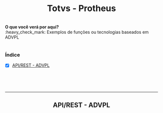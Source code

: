 <h1 align="center">Totvs - Protheus</h1>
<br>
<b>O que você verá por aqui?</b><br>
:heavy_check_mark: Exemplos de funções ou tecnologias baseados em ADVPL
<br><br>

### Índice

- [X] <a href="#api_rest">API/REST - ADVPL</a>

<br><br><br>
<hr>
<section class="api_rest" ><h2 align="center">API/REST - ADVPL</h2></section>





